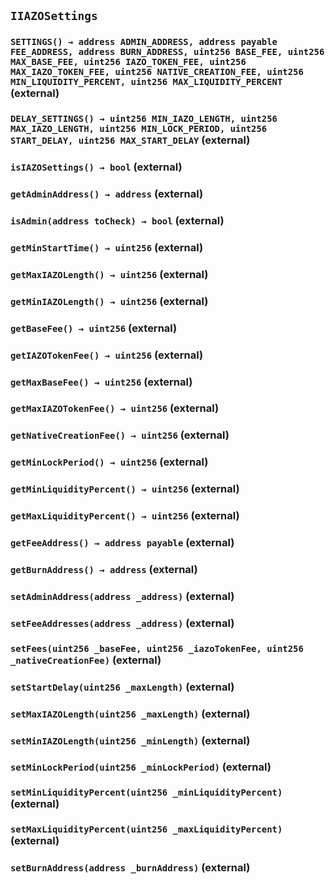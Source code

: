 ## `IIAZOSettings`






### `SETTINGS() → address ADMIN_ADDRESS, address payable FEE_ADDRESS, address BURN_ADDRESS, uint256 BASE_FEE, uint256 MAX_BASE_FEE, uint256 IAZO_TOKEN_FEE, uint256 MAX_IAZO_TOKEN_FEE, uint256 NATIVE_CREATION_FEE, uint256 MIN_LIQUIDITY_PERCENT, uint256 MAX_LIQUIDITY_PERCENT` (external)





### `DELAY_SETTINGS() → uint256 MIN_IAZO_LENGTH, uint256 MAX_IAZO_LENGTH, uint256 MIN_LOCK_PERIOD, uint256 START_DELAY, uint256 MAX_START_DELAY` (external)





### `isIAZOSettings() → bool` (external)





### `getAdminAddress() → address` (external)





### `isAdmin(address toCheck) → bool` (external)





### `getMinStartTime() → uint256` (external)





### `getMaxIAZOLength() → uint256` (external)





### `getMinIAZOLength() → uint256` (external)





### `getBaseFee() → uint256` (external)





### `getIAZOTokenFee() → uint256` (external)





### `getMaxBaseFee() → uint256` (external)





### `getMaxIAZOTokenFee() → uint256` (external)





### `getNativeCreationFee() → uint256` (external)





### `getMinLockPeriod() → uint256` (external)





### `getMinLiquidityPercent() → uint256` (external)





### `getMaxLiquidityPercent() → uint256` (external)





### `getFeeAddress() → address payable` (external)





### `getBurnAddress() → address` (external)





### `setAdminAddress(address _address)` (external)





### `setFeeAddresses(address _address)` (external)





### `setFees(uint256 _baseFee, uint256 _iazoTokenFee, uint256 _nativeCreationFee)` (external)





### `setStartDelay(uint256 _maxLength)` (external)





### `setMaxIAZOLength(uint256 _maxLength)` (external)





### `setMinIAZOLength(uint256 _minLength)` (external)





### `setMinLockPeriod(uint256 _minLockPeriod)` (external)





### `setMinLiquidityPercent(uint256 _minLiquidityPercent)` (external)





### `setMaxLiquidityPercent(uint256 _maxLiquidityPercent)` (external)





### `setBurnAddress(address _burnAddress)` (external)








